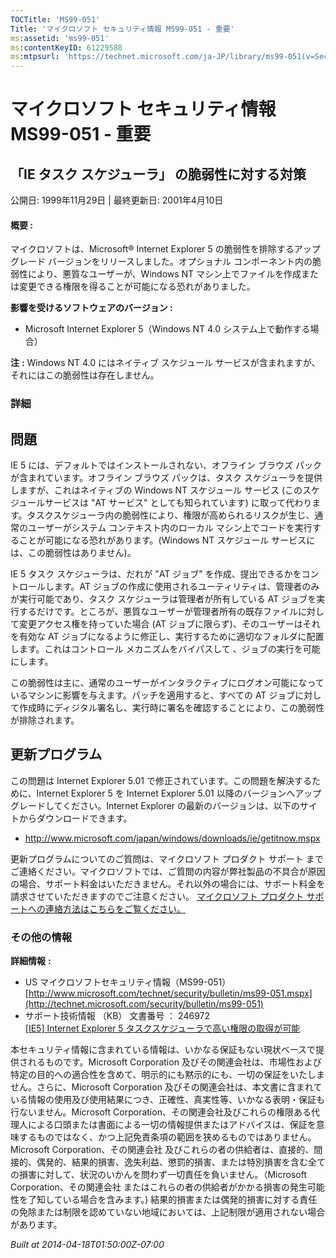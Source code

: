 ```yaml
---
TOCTitle: 'MS99-051'
Title: 'マイクロソフト セキュリティ情報 MS99-051 - 重要'
ms:assetid: 'ms99-051'
ms:contentKeyID: 61229588
ms:mtpsurl: 'https://technet.microsoft.com/ja-JP/library/ms99-051(v=Security.10)'
---
```


マイクロソフト セキュリティ情報 MS99-051 - 重要
===============================================

「IE タスク スケジューラ」 の脆弱性に対する対策
-----------------------------------------------

公開日: 1999年11月29日 | 最終更新日: 2001年4月10日

#### 概要 :

マイクロソフトは、Microsoft® Internet Explorer 5 の脆弱性を排除するアップグレード バージョンをリリースしました。オプショナル コンポーネント内の脆弱性により、悪質なユーザーが、Windows NT マシン上でファイルを作成または変更できる権限を得ることが可能になる恐れがありました。

**影響を受けるソフトウェアのバージョン :**

-   Microsoft Internet Explorer 5（Windows NT 4.0 システム上で動作する場合）

**注** **:**
Windows NT 4.0 にはネイティブ スケジュール サービスが含まれますが、それにはこの脆弱性は存在しません。

### 詳細

問題
----

<span></span>
IE 5 には、デフォルトではインストールされない、オフライン ブラウズ パックが含まれています。オフライン ブラウズ パックは、タスク スケジューラを提供しますが、これはネイティブの Windows NT スケジュール サービス (このスケジュールサービスは "AT サービス" としても知られています) に取って代わります。タスクスケジューラ内の脆弱性により、権限が高められるリスクが生じ、通常のユーザーがシステム コンテキスト内のローカル マシン上でコードを実行することが可能になる恐れがあります。(Windows NT スケジュール サービスには、この脆弱性はありません)。

IE 5 タスク スケジューラは、だれが "AT ジョブ" を作成、提出できるかをコントロールします。AT ジョブの作成に使用されるユーティリティは、管理者のみが実行可能であり、タスク スケジューラは管理者が所有している AT ジョブを実行するだけです。ところが、悪質なユーザーが管理者所有の既存ファイルに対して変更アクセス権を持っていた場合 (AT ジョブに限らず)、そのユーザーはそれを有効な AT ジョブになるように修正し、実行するために適切なフォルダに配置します。これはコントロール メカニズムをバイパスして 、ジョブの実行を可能にします。

この脆弱性は主に、通常のユーザーがインタラクティブにログオン可能になっているマシンに影響を与えます。パッチを適用すると、すべての AT ジョブに対して作成時にディジタル署名し、実行時に署名を確認することにより、この脆弱性が排除されます。

更新プログラム
--------------

<span></span>
この問題は Internet Explorer 5.01 で修正されています。この問題を解決するために、Internet Explorer 5 を Internet Explorer 5.01 以降のバージョンへアップグレードしてください。Internet Explorer の最新のバージョンは、以下のサイトからダウンロードできます。

-   <http://www.microsoft.com/japan/windows/downloads/ie/getitnow.mspx>

更新プログラムについてのご質問は、マイクロソフト プロダクト サポート までご連絡ください。マイクロソフトでは、ご質問の内容が弊社製品の不具合が原因の場合、サポート料金はいただきません。それ以外の場合には、サポート料金を請求させていただきますのでご注意ください。
[マイクロソフト プロダクト サポートへの連絡方法はこちらをご覧ください。](http://www.microsoft.com/japan/security/support/patchqa.mspx)

### その他の情報

**詳細情報** **:**

-   US マイクロソフトセキュリティ情報（MS99-051）  
    [http://www.microsoft.com/technet/security/bulletin/ms99-051.mspx](http://technet.microsoft.com/security/bulletin/ms99-051)
-   サポート技術情報 （KB） 文書番号 ： 246972  
    [\[IE5\] Internet Explorer 5 タスクスケジューラで高い権限の取得が可能](http://support.microsoft.com/kb/246972)

本セキュリティ情報に含まれている情報は、いかなる保証もない現状ベースで提供されるものです。Microsoft Corporation 及びその関連会社は、市場性および特定の目的への適合性を含めて、明示的にも黙示的にも、一切の保証をいたしません。さらに、Microsoft Corporation 及びその関連会社は、本文書に含まれている情報の使用及び使用結果につき、正確性、真実性等、いかなる表明・保証も行ないません。Microsoft Corporation、その関連会社及びこれらの権限ある代理人による口頭または書面による一切の情報提供またはアドバイスは、保証を意味するものではなく、かつ上記免責条項の範囲を狭めるものではありません。Microsoft Corporation、その関連会社 及びこれらの者の供給者は、直接的、間接的、偶発的、結果的損害、逸失利益、懲罰的損害、または特別損害を含む全ての損害に対して、状況のいかんを問わず一切責任を負いません。（Microsoft Corporation、その関連会社 またはこれらの者の供給者がかかる損害の発生可能性を了知している場合を含みます。) 結果的損害または偶発的損害に対する責任の免除または制限を認めていない地域においては、上記制限が適用されない場合があります。

*Built at 2014-04-18T01:50:00Z-07:00*
